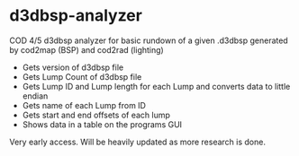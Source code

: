# d3dbsp-analyzer
COD 4/5 d3dbsp analyzer for basic rundown of a given .d3dbsp generated by cod2map (BSP) and cod2rad (lighting)

- Gets version of d3dbsp file
- Gets Lump Count of d3dbsp file
- Gets Lump ID and Lump length for each Lump and converts data to little endian
- Gets name of each Lump from ID
- Gets start and end offsets of each lump
- Shows data in a table on the programs GUI

Very early access. Will be heavily updated as more research is done.
